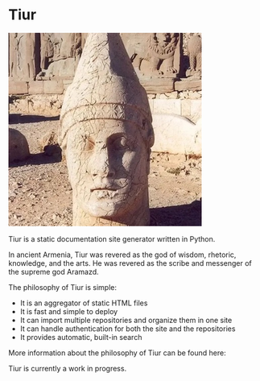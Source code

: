 # Tiur

![tiur-statue](images/tiur-image.jpeg)

Tiur is a static documentation site generator written in Python.

In ancient Armenia, Tiur was revered as the god of wisdom, rhetoric, knowledge, and the arts. He was revered as the scribe and messenger of the supreme god Aramazd.

The philosophy of Tiur is simple:

* It is an aggregator of static HTML files 
* It is fast and simple to deploy
* It can import multiple repositories and organize them in one site
* It can handle authentication for both the site and the repositories
* It provides automatic, built-in search

More information about the philosophy of Tiur can be found here: 

Tiur is currently a work in progress.
